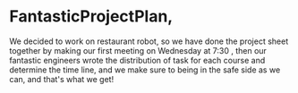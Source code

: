 # FantasticProjectPlan, 
We decided to work on restaurant robot, 
so we have done the project sheet together by making our first meeting on Wednesday at 7:30 , 
then our fantastic engineers wrote the distribution of task for each course and determine the time line,
and we make sure to being in the safe side as we can, and that's what we get!
